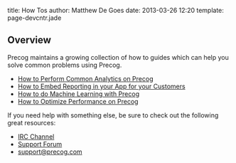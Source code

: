 title: How Tos
author: Matthew De Goes 
date: 2013-03-26 12:20 
template: page-devcntr.jade

## Overview

Precog maintains a growing collection of how to guides which can help you solve common problems using Precog.

  * [How to Perform Common Analytics on Precog](/developers/how-tos/common-analytics/)
  * [How to Embed Reporting in your App for your Customers](/developers/how-tos/embed-reporting/)
  * [How to do Machine Learning with Precog](/developers/how-tos/machine-learning/)
  * [How to Optimize Performance on Precog](/developers/how-tos/optimize-performance/)

If you need help with something else, be sure to check out the following great resources:

  * [IRC Channel](irc://irc.freenode.net:6667/quirrel)
  * [Support Forum](https://support.precog.com)
  * [support@precog.com](mailto:support@precog.com)
